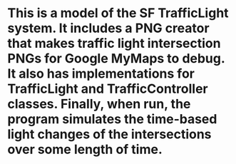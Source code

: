 # This is a model of the SF TrafficLight system. It includes a PNG creator that makes traffic light intersection PNGs for Google MyMaps to debug. It also has implementations for TrafficLight and TrafficController classes. Finally, when run, the program simulates the time-based light changes of the intersections over some length of time.

